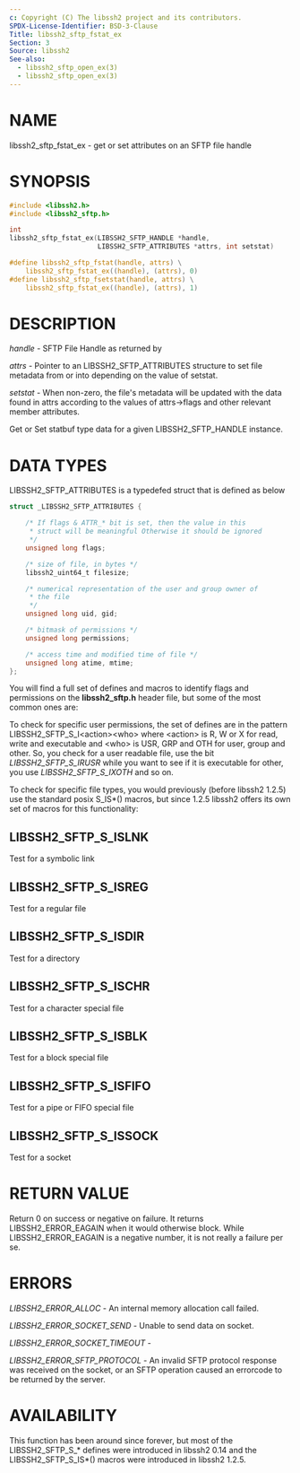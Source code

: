 ```yaml
---
c: Copyright (C) The libssh2 project and its contributors.
SPDX-License-Identifier: BSD-3-Clause
Title: libssh2_sftp_fstat_ex
Section: 3
Source: libssh2
See-also:
  - libssh2_sftp_open_ex(3)
  - libssh2_sftp_open_ex(3)
---
```


# NAME

libssh2_sftp_fstat_ex - get or set attributes on an SFTP file handle

# SYNOPSIS

~~~c
#include <libssh2.h>
#include <libssh2_sftp.h>

int
libssh2_sftp_fstat_ex(LIBSSH2_SFTP_HANDLE *handle,
                      LIBSSH2_SFTP_ATTRIBUTES *attrs, int setstat)

#define libssh2_sftp_fstat(handle, attrs) \
    libssh2_sftp_fstat_ex((handle), (attrs), 0)
#define libssh2_sftp_fsetstat(handle, attrs) \
    libssh2_sftp_fstat_ex((handle), (attrs), 1)
~~~

# DESCRIPTION

*handle* - SFTP File Handle as returned by

*attrs* - Pointer to an LIBSSH2_SFTP_ATTRIBUTES structure to set file
metadata from or into depending on the value of setstat.

*setstat* - When non-zero, the file's metadata will be updated
with the data found in attrs according to the values of attrs-\>flags
and other relevant member attributes.

Get or Set statbuf type data for a given LIBSSH2_SFTP_HANDLE instance.

# DATA TYPES

LIBSSH2_SFTP_ATTRIBUTES is a typedefed struct that is defined as below

~~~c
struct _LIBSSH2_SFTP_ATTRIBUTES {

    /* If flags & ATTR_* bit is set, then the value in this
     * struct will be meaningful Otherwise it should be ignored
     */
    unsigned long flags;

    /* size of file, in bytes */
    libssh2_uint64_t filesize;

    /* numerical representation of the user and group owner of
     * the file
     */
    unsigned long uid, gid;

    /* bitmask of permissions */
    unsigned long permissions;

    /* access time and modified time of file */
    unsigned long atime, mtime;
};
~~~

You will find a full set of defines and macros to identify flags and
permissions on the **libssh2_sftp.h** header file, but some of the
most common ones are:

To check for specific user permissions, the set of defines are in the
pattern LIBSSH2_SFTP_S_I\<action\>\<who\> where \<action\> is R, W or X for
read, write and executable and \<who\> is USR, GRP and OTH for user,
group and other. So, you check for a user readable file, use the bit
*LIBSSH2_SFTP_S_IRUSR* while you want to see if it is executable
for other, you use *LIBSSH2_SFTP_S_IXOTH* and so on.

To check for specific file types, you would previously (before libssh2
1.2.5) use the standard posix S_IS\*() macros, but since 1.2.5
libssh2 offers its own set of macros for this functionality:

## LIBSSH2_SFTP_S_ISLNK

Test for a symbolic link

## LIBSSH2_SFTP_S_ISREG

Test for a regular file

## LIBSSH2_SFTP_S_ISDIR

Test for a directory

## LIBSSH2_SFTP_S_ISCHR

Test for a character special file

## LIBSSH2_SFTP_S_ISBLK

Test for a block special file

## LIBSSH2_SFTP_S_ISFIFO

Test for a pipe or FIFO special file

## LIBSSH2_SFTP_S_ISSOCK

Test for a socket

# RETURN VALUE

Return 0 on success or negative on failure. It returns
LIBSSH2_ERROR_EAGAIN when it would otherwise block. While
LIBSSH2_ERROR_EAGAIN is a negative number, it is not really a failure per se.

# ERRORS

*LIBSSH2_ERROR_ALLOC* - An internal memory allocation call failed.

*LIBSSH2_ERROR_SOCKET_SEND* - Unable to send data on socket.

*LIBSSH2_ERROR_SOCKET_TIMEOUT* -

*LIBSSH2_ERROR_SFTP_PROTOCOL* - An invalid SFTP protocol response was
received on the socket, or an SFTP operation caused an errorcode to
be returned by the server.

# AVAILABILITY

This function has been around since forever, but most of the
LIBSSH2_SFTP_S_\* defines were introduced in libssh2 0.14 and the
LIBSSH2_SFTP_S_IS\*() macros were introduced in libssh2 1.2.5.
